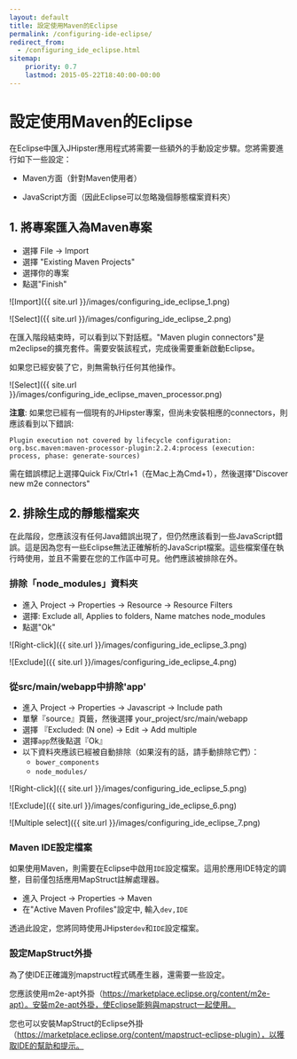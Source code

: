 ```yaml
---
layout: default
title: 設定使用Maven的Eclipse
permalink: /configuring-ide-eclipse/
redirect_from:
  - /configuring_ide_eclipse.html
sitemap:
    priority: 0.7
    lastmod: 2015-05-22T18:40:00-00:00
---
```


# <i class="fa fa-keyboard-o"></i> 設定使用Maven的Eclipse

在Eclipse中匯入JHipster應用程式將需要一些額外的手動設定步驟。您將需要進行如下一些設定：

- Maven方面（針對Maven使用者）

- JavaScript方面（因此Eclipse可以忽略幾個靜態檔案資料夾）

## 1. 將專案匯入為Maven專案

- 選擇 File -> Import
- 選擇 "Existing Maven Projects"
- 選擇你的專案
- 點選"Finish"

![Import]({{ site.url }}/images/configuring_ide_eclipse_1.png)

![Select]({{ site.url }}/images/configuring_ide_eclipse_2.png)

在匯入階段結束時，可以看到以下對話框。"Maven plugin connectors"是m2eclipse的擴充套件。需要安裝該程式，完成後需要重新啟動Eclipse。

如果您已經安裝了它，則無需執行任何其他操作。

![Select]({{ site.url }}/images/configuring_ide_eclipse_maven_processor.png)

__注意__: 如果您已經有一個現有的JHipster專案，但尚未安裝相應的connectors，則應該看到以下錯誤:

`Plugin execution not covered by lifecycle configuration: org.bsc.maven:maven-processor-plugin:2.2.4:process (execution: process, phase: generate-sources)`

需在錯誤標記上選擇Quick Fix/Ctrl+1（在Mac上為Cmd+1），然後選擇"Discover new m2e connectors"

## 2. 排除生成的靜態檔案夾

在此階段，您應該沒有任何Java錯誤出現了，但仍然應該看到一些JavaScript錯誤。這是因為您有一些Eclipse無法正確解析的JavaScript檔案。這些檔案僅在執行時使用，並且不需要在您的工作區中可見。他們應該被排除在外。

### 排除「node_modules」資料夾

- 進入 Project -> Properties -> Resource -> Resource Filters
- 選擇: Exclude all, Applies to folders, Name matches node_modules
- 點選"Ok"

![Right-click]({{ site.url }}/images/configuring_ide_eclipse_3.png)

![Exclude]({{ site.url }}/images/configuring_ide_eclipse_4.png)


### 從src/main/webapp中排除'app'

- 進入 Project -> Properties -> Javascript -> Include path
- 單擊『source』頁籤，然後選擇 your_project/src/main/webapp
- 選擇 『Excluded: (N  one) -> Edit -> Add multiple
- 選擇`app`然後點選『Ok』
- 以下資料夾應該已經被自動排除（如果沒有的話，請手動排除它們）：
    - `bower_components`
    - `node_modules/`

![Right-click]({{ site.url }}/images/configuring_ide_eclipse_5.png)

![Exclude]({{ site.url }}/images/configuring_ide_eclipse_6.png)

![Multiple select]({{ site.url }}/images/configuring_ide_eclipse_7.png)

### Maven IDE設定檔案

如果使用Maven，則需要在Eclipse中啟用`IDE`設定檔案。這用於應用IDE特定的調整，目前僅包括應用MapStruct註解處理器。

- 進入 Project -> Properties -> Maven
- 在"Active Maven Profiles"設定中, 輸入`dev,IDE`

透過此設定，您將同時使用JHipster`dev`和`IDE`設定檔案。

### 設定MapStruct外掛

為了使IDE正確識別mapstruct程式碼產生器，還需要一些設定。

您應該使用m2e-apt外掛（https://marketplace.eclipse.org/content/m2e-apt）。安裝m2e-apt外掛，使Eclipse能夠與mapstruct一起使用。

您也可以安裝MapStruct的Eclipse外掛（https://marketplace.eclipse.org/content/mapstruct-eclipse-plugin），以獲取IDE的幫助和提示。